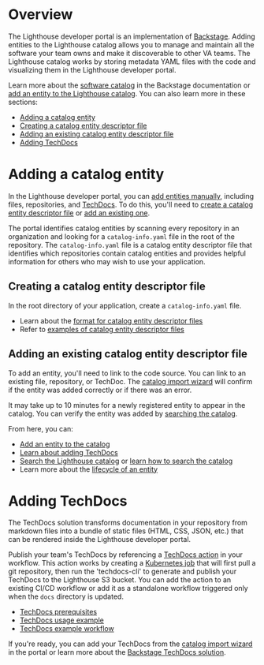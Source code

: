 # Overview

The Lighthouse developer portal is an implementation of [Backstage](https://backstage.io/). Adding entities to the Lighthouse catalog allows you to manage and maintain all the software your team owns and make it discoverable to other VA teams. The Lighthouse catalog works by storing metadata YAML files with the code and visualizing them in the Lighthouse developer portal. 

Learn more about the [software catalog](https://backstage.io/docs/features/software-catalog/software-catalog-overview) in the Backstage documentation or <a href="/catalog-import.htm">add an entity to the Lighthouse catalog</a>. You can also learn more in these sections: 

- [Adding a catalog entity](#adding-a-catalog-entity)
- [Creating a catalog entity descriptor file](#creating-a-catalog-entity-descriptor-file)
- [Adding an existing catalog entity descriptor file](#adding-an-existing-catalog-entity-descriptor-file)
- [Adding TechDocs](#adding-techdocs)

# Adding a catalog entity
In the Lighthouse developer portal, you can <a href="/catalog-import.htm">add entities manually</a>, including files, repositories, and [TechDocs](#adding-techdocs). To do this, you'll need to [create a catalog entity descriptor file](##creating-a-catalog-entity-descriptor-file) or [add an existing one](##add-an-existing-gatalog-entity-descriptor-file). 

The portal identifies catalog entities by scanning every repository in an organization and looking for a `catalog-info.yaml` file in the root of the repository. The `catalog-info.yaml` file is a catalog entity descriptor file that identifies which repositories contain catalog entities and provides helpful information for others who may wish to use your application. 

## Creating a catalog entity descriptor file

In the root directory of your application, create a `catalog-info.yaml` file. 

- Learn about the [format for catalog entity descriptor files](https://backstage.io/docs/features/software-catalog/descriptor-format)
- Refer to [examples of catalog entity descriptor files](https://github.com/backstage/backstage/tree/master/packages/catalog-model/examples)  

## Adding an existing catalog entity descriptor file

To add an entity, you'll need to link to the code source. You can link to an existing file, repository, or TechDoc. The <a href="/catalog-import.htm">catalog import wizard</a> will confirm if the entity was added correctly or if there was an error. 

It may take up to 10 minutes for a newly registered entity to appear in the catalog. You can verify the entity was added by <a href="/catalog?filters%5Bkind%5D=api&filters%5Buser%5D=all.htm">searching the catalog</a>.

From here, you can: 
- <a href="/catalog-import.htm">Add an entity to the catalog</a>
- [Learn about adding TechDocs](#adding-techdocs) 
- <a href="/catalog?filters%5Bkind%5D=api&filters%5Buser%5D=all.htm">Search the Lighthouse catalog</a> or [learn how to search the catalog](https://backstage.io/docs/features/software-catalog/software-catalog-overview#finding-software-in-the-catalog) 
- Learn more about the [lifecycle of an entity](https://backstage.io/docs/features/software-catalog/life-of-an-entity)

# Adding TechDocs
The TechDocs solution transforms documentation in your repository from markdown files into a bundle of static files (HTML, CSS, JSON, etc.) that can be rendered inside the Lighthouse developer portal. 

Publish your team's TechDocs by referencing a <a href="/docs/lighthouse-bandicoot/component/lighthouse-github-actions/#techdocs-action.htm">TechDocs action</a> in your workflow. This action works by creating a [Kubernetes job](https://github.com/department-of-veterans-affairs/lighthouse-github-actions/blob/main/example-techdocs-job.yaml) that will first pull a git repository, then run the 'techdocs-cli' to generate and publish your TechDocs to the Lighthouse S3 bucket. You can add the action to an existing CI/CD workflow or add it as a standalone workflow triggered only when the `docs` directory is updated.

- <a href="/docs/lighthouse-bandicoot/component/lighthouse-github-actions/#techdocs-prerequisites.htm">TechDocs prerequisites</a>
- <a href="/docs/lighthouse-bandicoot/component/lighthouse-github-actions/#usage.htm">TechDocs usage example</a>
- <a href="/docs/lighthouse-bandicoot/component/lighthouse-github-actions/#examples.htm">TechDocs example workflow</a>

If you're ready, you can add your TechDocs from the <a href="/catalog-import.htm">catalog import wizard</a> in the portal or learn more about the [Backstage TechDocs solution](https://backstage.io/docs/features/techdocs/techdocs-overview). 
